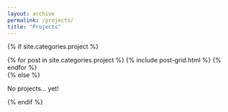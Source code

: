 ```yaml
---
layout: archive
permalink: /projects/
title: "Projects"
---
```

{% if site.categories.project %}
<div class="tiles">
	{% for post in site.categories.project %}
		{% include post-grid.html %}
	{% endfor %}
</div><!-- /.tiles -->
{% else %}
<p>No projects... yet!</p>
{% endif %}